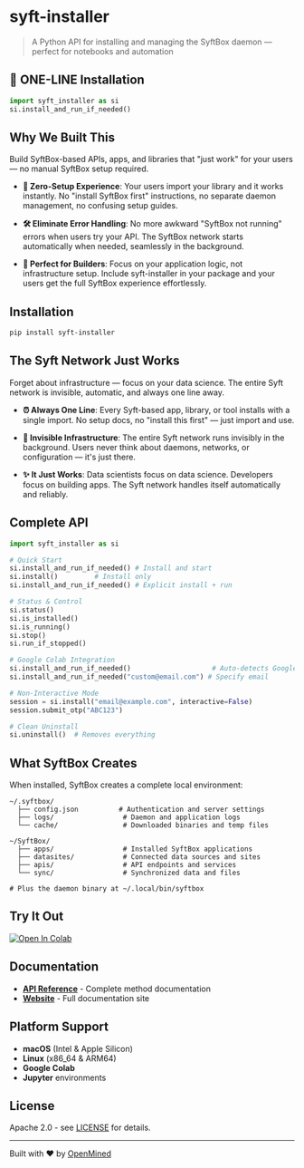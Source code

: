 # syft-installer

> A Python API for installing and managing the SyftBox daemon — perfect for notebooks and automation

## 🚀 ONE-LINE Installation

```python
import syft_installer as si
si.install_and_run_if_needed()
```

## Why We Built This

Build SyftBox-based APIs, apps, and libraries that "just work" for your users — no manual SyftBox setup required.

- **🔄 Zero-Setup Experience**: Your users import your library and it works instantly. No "install SyftBox first" instructions, no separate daemon management, no confusing setup guides.

- **🛠️ Eliminate Error Handling**: No more awkward "SyftBox not running" errors when users try your API. The SyftBox network starts automatically when needed, seamlessly in the background.

- **📓 Perfect for Builders**: Focus on your application logic, not infrastructure setup. Include syft-installer in your package and your users get the full SyftBox experience effortlessly.

## Installation

```bash
pip install syft-installer
```

## The Syft Network Just Works

Forget about infrastructure — focus on your data science. The entire Syft network is invisible, automatic, and always one line away.

- **⏰ Always One Line**: Every Syft-based app, library, or tool installs with a single import. No setup docs, no "install this first" — just import and use.

- **💫 Invisible Infrastructure**: The entire Syft network runs invisibly in the background. Users never think about daemons, networks, or configuration — it's just there.

- **✨ It Just Works**: Data scientists focus on data science. Developers focus on building apps. The Syft network handles itself automatically and reliably.

## Complete API

```python
import syft_installer as si

# Quick Start
si.install_and_run_if_needed() # Install and start
si.install()         # Install only
si.install_and_run_if_needed() # Explicit install + run

# Status & Control
si.status()
si.is_installed()
si.is_running()
si.stop()
si.run_if_stopped()

# Google Colab Integration
si.install_and_run_if_needed()                    # Auto-detects Google email
si.install_and_run_if_needed("custom@email.com") # Specify email

# Non-Interactive Mode
session = si.install("email@example.com", interactive=False)
session.submit_otp("ABC123")

# Clean Uninstall
si.uninstall()  # Removes everything
```

## What SyftBox Creates

When installed, SyftBox creates a complete local environment:

```
~/.syftbox/
  ├── config.json          # Authentication and server settings
  ├── logs/                 # Daemon and application logs
  └── cache/                # Downloaded binaries and temp files

~/SyftBox/
  ├── apps/                 # Installed SyftBox applications
  ├── datasites/            # Connected data sources and sites
  ├── apis/                 # API endpoints and services  
  └── sync/                 # Synchronized data and files

# Plus the daemon binary at ~/.local/bin/syftbox
```

## Try It Out

[![Open In Colab](https://colab.research.google.com/assets/colab-badge.svg)](https://colab.research.google.com/github/OpenMined/syft-installer/blob/main/examples/quickstart.ipynb)

## Documentation

- **[API Reference](https://openmined.github.io/syft-installer/api/)** - Complete method documentation
- **[Website](https://openmined.github.io/syft-installer/)** - Full documentation site

## Platform Support

- **macOS** (Intel & Apple Silicon)
- **Linux** (x86_64 & ARM64)  
- **Google Colab**
- **Jupyter** environments

## License

Apache 2.0 - see [LICENSE](LICENSE) for details.

---

Built with ❤️ by [OpenMined](https://openmined.org)